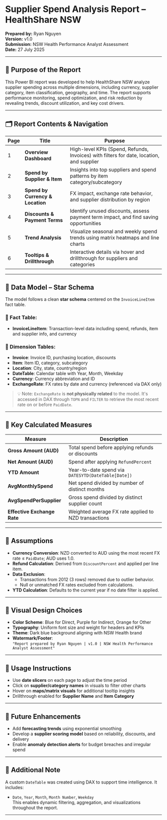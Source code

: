 # Supplier Spend Analysis Report – HealthShare NSW

**Prepared by:** Ryan Nguyen  
**Version:** v1.0  
**Submission:** NSW Health Performance Analyst Assessment  
**Date:** 27 July 2025  

---

## 📌 Purpose of the Report

This Power BI report was developed to help HealthShare NSW analyze supplier spending across multiple dimensions, including currency, supplier category, item classification, geography, and time. The report supports performance monitoring, spend optimization, and risk reduction by revealing trends, discount utilization, and key cost drivers.

---

## 🗂️ Report Contents & Navigation

| Page | Title                        | Purpose                                                                 |
|------|------------------------------|-------------------------------------------------------------------------|
| 1    | **Overview Dashboard**       | High-level KPIs (Spend, Refunds, Invoices) with filters for date, location, and supplier |
| 2    | **Spend by Supplier & Item** | Insights into top suppliers and spend patterns by item category/subcategory |
| 3    | **Spend by Currency & Location** | FX impact, exchange rate behavior, and supplier distribution by region |
| 4    | **Discounts & Payment Terms** | Identify unused discounts, assess payment term impact, and find saving opportunities |
| 5    | **Trend Analysis**           | Visualize seasonal and weekly spend trends using matrix heatmaps and line charts |
| 6    | **Tooltips & Drillthrough**  | Interactive details via hover and drillthrough for suppliers and categories |

---

## 🧱 Data Model – Star Schema

The model follows a clean **star schema** centered on the `InvoiceLineItem` fact table.

### 🧾 Fact Table:
- **InvoiceLineItem**: Transaction-level data including spend, refunds, item and supplier info, and currency

### 🧩 Dimension Tables:
- **Invoice**: Invoice ID, purchasing location, discounts
- **Item**: Item ID, category, subcategory
- **Location**: City, state, country/region
- **DateTable**: Calendar table with Year, Month, Weekday
- **Currency**: Currency abbreviation and ID
- **ExchangeRate**: FX rates by date and currency (referenced via DAX only)

> 💡 Note: `ExchangeRate` is **not physically related** to the model. It's accessed in DAX through `TOPN` and `FILTER` to retrieve the most recent rate on or before `PaidDate`.

---

## 🧮 Key Calculated Measures

| Measure                  | Description                                                                 |
|--------------------------|-----------------------------------------------------------------------------|
| **Gross Amount (AUD)**   | Total spend before applying refunds or discounts                           |
| **Net Amount (AUD)**     | Spend after applying `RefundPercent`                                        |
| **YTD Amount**           | Year-to-date spend via `DATESYTD(DateTable[Date])`                          |
| **AvgMonthlySpend**      | Net spend divided by number of distinct months                              |
| **AvgSpendPerSupplier**  | Gross spend divided by distinct supplier count                              |
| **Effective Exchange Rate** | Weighted average FX rate applied to NZD transactions                    |

---

## 📌 Assumptions

- **Currency Conversion**: NZD converted to AUD using the most recent FX rate ≤ `PaidDate`; AUD uses 1.0.
- **Refund Calculation**: Derived from `DiscountPercent` and applied per line item.
- **Data Exclusion**:
  - Transactions from 2012 (3 rows) removed due to outlier behavior.
  - Null or unmatched FX rates excluded from calculations.
- **YTD Calculation**: Defaults to the current year if no date filter is applied.

---

## 🎨 Visual Design Choices

- **Color Scheme**: Blue for Direct, Purple for Indirect, Orange for Other
- **Typography**: Uniform font size and weight for headers and KPIs
- **Theme**: Dark blue background aligning with NSW Health brand
- **Watermark/Footer**:  
  `"Report prepared by Ryan Nguyen | v1.0 | NSW Health Performance Analyst Assessment"`

---

## 🧭 Usage Instructions

- Use **date slicers** on each page to adjust the time period
- Click on **supplier/category names** in visuals to filter other charts
- Hover on **maps/matrix visuals** for additional tooltip insights
- Drillthrough enabled for **Supplier Name** and **Item Category**

---

## 🚀 Future Enhancements

- Add **forecasting trends** using exponential smoothing
- Develop a **supplier scoring model** based on reliability, discounts, and delivery
- Enable **anomaly detection alerts** for budget breaches and irregular spend

---

## 📅 Additional Note

A custom `DateTable` was created using DAX to support time intelligence. It includes:
- `Date`, `Year`, `Month`, `Month Number`, `Weekday`  
This enables dynamic filtering, aggregation, and visualizations throughout the report.

---
